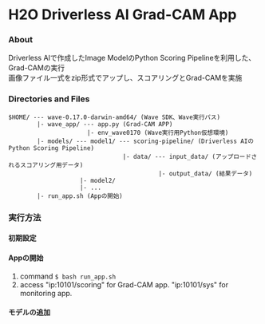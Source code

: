 # H2O Driverless AI Grad-CAM App

### About
Driverless AIで作成したImage ModelのPython Scoring Pipelineを利用した、Grad-CAMの実行  
画像ファイル一式をzip形式でアップし、スコアリングとGrad-CAMを実施

### Directories and Files
```
$HOME/ --- wave-0.17.0-darwin-amd64/ (Wave SDK、Wave実行パス)
        |- wave_app/ --- app.py (Grad-CAM APP)
                      |- env_wave0170 (Wave実行用Python仮想環境)
        |- models/ --- model1/ --- scoring-pipeline/ (Driverless AIのPython Scoring Pipeline)
                                |- data/ --- input_data/ (アップロードされるスコアリング用データ)
                                          |- output_data/ (結果データ)
                    |- model2/
                    |- ...
        |- run_app.sh (Appの開始)
```

### 実行方法

#### 初期設定

#### Appの開始
1. command `$ bash run_app.sh`
2. access "ip:10101/scoring" for Grad-CAM app. "ip:10101/sys" for monitoring app.

#### モデルの追加
